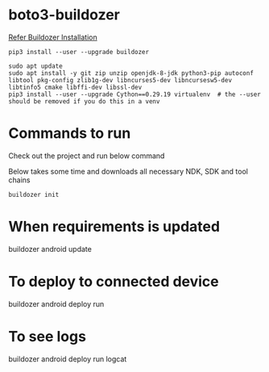 # boto3-buildozer

[Refer Buildozer Installation ](https://buildozer.readthedocs.io/en/latest/installation.html)
```
pip3 install --user --upgrade buildozer

sudo apt update
sudo apt install -y git zip unzip openjdk-8-jdk python3-pip autoconf libtool pkg-config zlib1g-dev libncurses5-dev libncursesw5-dev libtinfo5 cmake libffi-dev libssl-dev
pip3 install --user --upgrade Cython==0.29.19 virtualenv  # the --user should be removed if you do this in a venv
```

# Commands to run
Check out the project and run below command

Below takes some time and downloads all necessary NDK, SDK and tool chains
```
buildozer init
```

# When requirements is updated
buildozer android update 

# To deploy to connected device
buildozer android deploy run 

# To see logs
buildozer android deploy run logcat
